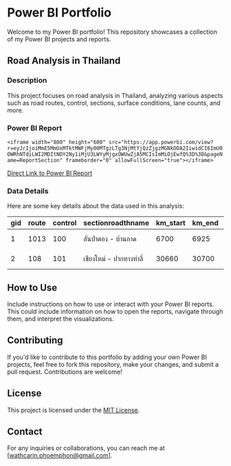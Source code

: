 # Power BI Portfolio

Welcome to my Power BI portfolio! This repository showcases a collection of my Power BI projects and reports.

## Road Analysis in Thailand

### Description

This project focuses on road analysis in Thailand, analyzing various aspects such as road routes, control, sections, surface conditions, lane counts, and more.

### Power BI Report

`<iframe width="800" height="600" src="https://app.powerbi.com/view?r=eyJrIjoiMmE5MmUxMTktMWFjMy00MTgzLTg3NjMtYjQzZjgzMGNkODA2IiwidCI6ImU0OWRhNTdiLWI2MDItNDY2Ny1iMjU3LWYyMjgxOWUwZjA5MCIsImMiOjEwfQ%3D%3D&pageName=ReportSection" frameborder="0" allowFullScreen="true"></iframe>`

[Direct Link to Power BI Report](https://app.powerbi.com/view?r=eyJrIjoiMmE5MmUxMTktMWFjMy00MTgzLTg3NjMtYjQzZjgzMGNkODA2IiwidCI6ImU0OWRhNTdiLWI2MDItNDY2Ny1iMjU3LWYyMjgxOWUwZjA5MCIsImMiOjEwfQ%3D%3D&pageName=ReportSection)

### Data Details

Here are some key details about the data used in this analysis:

| gid | route | control | sectionroadthname | km_start | km_end | class_id | class_name | type_id | type_name | character_id | character_name | aadt_total | lane_count | lane_count_main | surface_id | surface_name | lane_surface | length | length_to2 | road_id | road_type_id | road_type_name | region_code | region_name | division_code | division_name | division | district_code | district_name | depot_code | depot_name |
| --- | ----- | ------- | ----------------- | -------- | ------ | -------- | ---------- | ------- | --------- | ------------ | -------------- | ---------- | ---------- | ---------------- | ---------- | ------------ | ------------ | ------ | ----------- | ------- | ------------ | -------------- | ----------- | ----------- | ------------- | ------------- | -------- | ------------- | ------------- | ----------- | ---------- |
| 1 | 1013 | 100 | สันป่าตอง - บ้านกาด | 6700 | 6925 | 1 | ทางบำรุง | 1 | ทางหลัก | 1 | ทางธรรมดา | 10492 | 4 | 4 ช่องจราจร | 2 | AC. | 4 | 0.225 | 0.45 | 4377 | 1 | ทางหลวงแผ่นดิน | 2 | ภาคเหนือ | 520 | สำนักงานทางหลวงที่ 1 (เชียงใหม่) | 1 | 521 | ขท.เชียงใหม่ที่ 1 | 52101 | หมวดทางหลวงสันป่าตอง |
| 2 | 108 | 101 | เชียงใหม่ - ปากทางท่าลี่ | 30660 | 30700 | 1 | ทางบำรุง | 1 | ทางหลัก | 1 | ทางธรรมดา | 53768 | 2 | 2 ช่องจราจร | 2 | AC. | 2 | 0.04 | 0.04 | 4253 | 1 | ทางหลวงแผ่นดิน | 2 | ภาคเหนือ | 520 | สำนักงานทางหลวงที่ 1 (เชียงใหม่) | 1 | 521 | ขท.เชียงใหม่ที่ 1 | 52101 | หมวดทางหลวงสันป่าตอง |

## How to Use

Include instructions on how to use or interact with your Power BI reports. This could include information on how to open the reports, navigate through them, and interpret the visualizations.

## Contributing

If you'd like to contribute to this portfolio by adding your own Power BI projects, feel free to fork this repository, make your changes, and submit a pull request. Contributions are welcome!

## License

This project is licensed under the [MIT License](LICENSE).

## Contact

For any inquiries or collaborations, you can reach me at [wathcarin.phoemphon@gmail.com].
